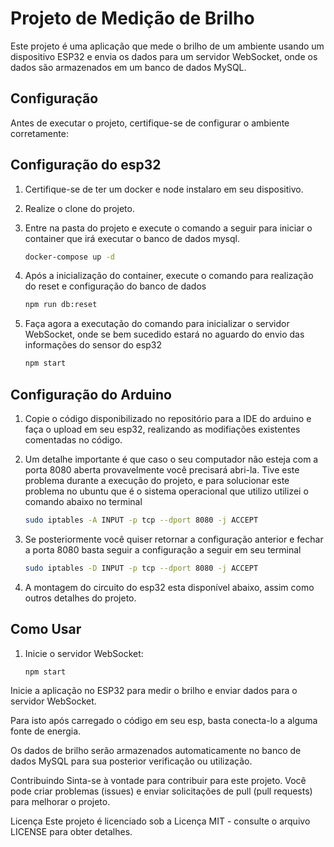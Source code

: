 # Projeto de Medição de Brilho

Este projeto é uma aplicação que mede o brilho de um ambiente usando um dispositivo ESP32 e envia os dados para um servidor WebSocket, onde os dados são armazenados em um banco de dados MySQL.

## Configuração

Antes de executar o projeto, certifique-se de configurar o ambiente corretamente:

## Configuração do esp32

1. Certifique-se de ter um docker e node instalaro em seu dispositivo.

2. Realize o clone do projeto.

3. Entre na pasta do projeto e execute o comando a seguir para iniciar o container que irá executar o banco de dados mysql.
   ```bash
   docker-compose up -d
4. Após a inicialização do container, execute o comando para realização do reset e configuração do banco de dados
   ```bash
   npm run db:reset
5. Faça agora a executação do comando para inicializar o servidor WebSocket, onde se bem sucedido estará no aguardo do envio das informações do sensor do esp32
   ```bash
   npm start
## Configuração do Arduino
1. Copie o código disponibilizado no repositório para a IDE do arduino e faça o upload em seu esp32, realizando as modifiações existentes comentadas no código.

2. Um detalhe importante é que caso o seu computador não esteja com a porta 8080 aberta provavelmente você precisará abri-la. Tive este problema durante a execução do projeto, e para solucionar este problema no ubuntu que é o sistema operacional que utilizo utilizei o comando abaixo no terminal
   ```bash
   sudo iptables -A INPUT -p tcp --dport 8080 -j ACCEPT
3. Se posteriormente você quiser retornar a configuração anterior e fechar a porta 8080 basta seguir a configuração a seguir em seu terminal
   ```bash
   sudo iptables -D INPUT -p tcp --dport 8080 -j ACCEPT
4. A montagem do circuito do esp32 esta disponível abaixo, assim como outros detalhes do projeto.

## Como Usar

1. Inicie o servidor WebSocket:

   ```bash
   npm start
Inicie a aplicação no ESP32 para medir o brilho e enviar dados para o servidor WebSocket.

Para isto após carregado o código em seu esp, basta conecta-lo a alguma fonte de energia.

Os dados de brilho serão armazenados automaticamente no banco de dados MySQL para sua posterior verificação ou utilização.

Contribuindo
Sinta-se à vontade para contribuir para este projeto. Você pode criar problemas (issues) e enviar solicitações de pull (pull requests) para melhorar o projeto.

Licença
Este projeto é licenciado sob a Licença MIT - consulte o arquivo LICENSE para obter detalhes.